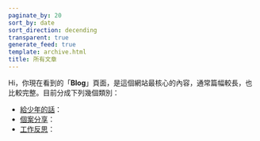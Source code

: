 ```yaml
---
paginate_by: 20
sort_by: date
sort_direction: decending
transparent: true
generate_feed: true
template: archive.html
title: 所有文章
---
```


Hi，你現在看到的「**Blog**」頁面，是這個網站最核心的內容，通常篇幅較長，也比較完整。目前分成下列幾個類別：

- [給少年的話](/categories/gei-shao-nian-de-hua)：
- [個案分享](/categories/ge-an-fen-xiang)：
- [工作反思](/categories/gong-zuo-fan-si)：


